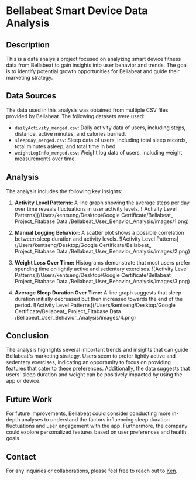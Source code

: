 # Bellabeat Smart Device Data Analysis

## Description

This is a data analysis project focused on analyzing smart device fitness data from Bellabeat to gain insights into user behavior and trends. The goal is to identify potential growth opportunities for Bellabeat and guide their marketing strategy.

## Data Sources

The data used in this analysis was obtained from multiple CSV files provided by Bellabeat. The following datasets were used:
- `dailyActivity_merged.csv`: Daily activity data of users, including steps, distance, active minutes, and calories burned.
- `sleepDay_merged.csv`: Sleep data of users, including total sleep records, total minutes asleep, and total time in bed.
- `weightLogInfo_merged.csv`: Weight log data of users, including weight measurements over time.

## Analysis

The analysis includes the following key insights:

1. **Activity Level Patterns:** A line graph showing the average steps per day over time reveals fluctuations in user activity levels.
![Activity Level Patterns](/Users/kentseng/Desktop/Google Certificate/Bellabeat_ Project_Fitabase Data /Bellabeat_User_Behavior_Analysis/images/1.png)

2. **Manual Logging Behavior:** A scatter plot shows a possible correlation between sleep duration and activity levels.
![Activity Level Patterns](/Users/kentseng/Desktop/Google Certificate/Bellabeat_ Project_Fitabase Data /Bellabeat_User_Behavior_Analysis/images/2.png)

3. **Weight Loss Over Time:** Histograms demonstrate that most users prefer spending time on lightly active and sedentary exercises.
![Activity Level Patterns](/Users/kentseng/Desktop/Google Certificate/Bellabeat_ Project_Fitabase Data /Bellabeat_User_Behavior_Analysis/images/3.png)

4. **Average Sleep Duration Over Time:** A line graph suggests that sleep duration initially decreased but then increased towards the end of the period.
![Activity Level Patterns](/Users/kentseng/Desktop/Google Certificate/Bellabeat_ Project_Fitabase Data /Bellabeat_User_Behavior_Analysis/images/4.png)

## Conclusion

The analysis highlights several important trends and insights that can guide Bellabeat's marketing strategy. Users seem to prefer lightly active and sedentary exercises, indicating an opportunity to focus on providing features that cater to these preferences. Additionally, the data suggests that users' sleep duration and weight can be positively impacted by using the app or device.

## Future Work

For future improvements, Bellabeat could consider conducting more in-depth analyses to understand the factors influencing sleep duration fluctuations and user engagement with the app. Furthermore, the company could explore personalized features based on user preferences and health goals.

## Contact

For any inquiries or collaborations, please feel free to reach out to [Ken](mailto:wave0918362269@gmail.com).
